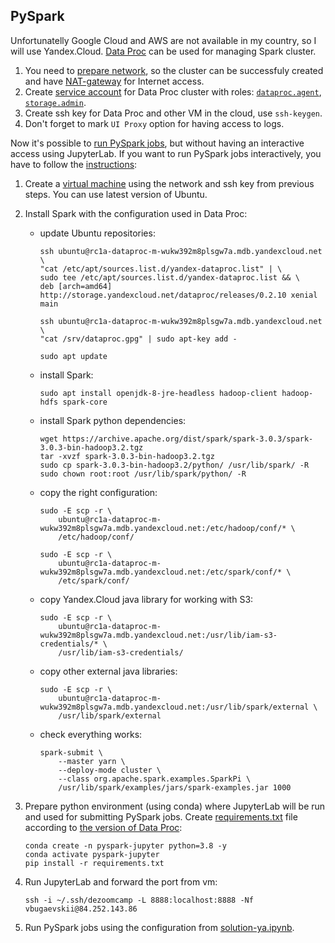 ## PySpark

Unfortunatelly Google Cloud and AWS are not available in my country, so I will use Yandex.Cloud. [Data Proc](https://cloud.yandex.ru/services/data-proc) can be used for managing Spark cluster.

1. You need to [prepare network](https://cloud.yandex.ru/docs/data-proc/tutorials/configure-network), so the cluster can be successfuly created and have [NAT-gateway](https://cloud.yandex.ru/docs/vpc/concepts/gateways#nat-gateway) for Internet access.
2. Create [service account](https://cloud.yandex.ru/docs/data-proc/operations/cluster-create) for Data Proc cluster with roles: [`dataproc.agent`](https://cloud.yandex.ru/docs/data-proc/security/), [`storage.admin`](https://cloud.yandex.ru/docs/data-proc/tutorials/copy-files-from-object-storage).
3. Create ssh key for Data Proc and other VM in the cloud, use `ssh-keygen`.
4. Don't forget to mark `UI Proxy` option for having access to logs.

Now it's possible to [run PySpark jobs](https://cloud.yandex.ru/docs/data-proc/tutorials/pyspark-job-basics), but without having an interactive access using JupyterLab. If you want to run PySpark jobs interactively, you have to follow the [instructions](https://cloud.yandex.ru/docs/data-proc/tutorials/remote-run-job):
1. Create a [virtual machine](https://cloud.yandex.ru/services/compute) using the network and ssh key from previous steps. You can use latest version of Ubuntu.
2. Install Spark with the configuration used in Data Proc:
   * update Ubuntu repositories:
   
     ```
     ssh ubuntu@rc1a-dataproc-m-wukw392m8plsgw7a.mdb.yandexcloud.net \
     "cat /etc/apt/sources.list.d/yandex-dataproc.list" | \
     sudo tee /etc/apt/sources.list.d/yandex-dataproc.list && \
     deb [arch=amd64] http://storage.yandexcloud.net/dataproc/releases/0.2.10 xenial main
     
     ssh ubuntu@rc1a-dataproc-m-wukw392m8plsgw7a.mdb.yandexcloud.net \
     "cat /srv/dataproc.gpg" | sudo apt-key add -
     
     sudo apt update
     ```
   * install Spark:
   
     ```
     sudo apt install openjdk-8-jre-headless hadoop-client hadoop-hdfs spark-core
     ```
   * install Spark python dependencies:
     ```
     wget https://archive.apache.org/dist/spark/spark-3.0.3/spark-3.0.3-bin-hadoop3.2.tgz
     tar -xvzf spark-3.0.3-bin-hadoop3.2.tgz
     sudo cp spark-3.0.3-bin-hadoop3.2/python/ /usr/lib/spark/ -R
     sudo chown root:root /usr/lib/spark/python/ -R
     ```
   * copy the right configuration:
   
     ```
     sudo -E scp -r \
         ubuntu@rc1a-dataproc-m-wukw392m8plsgw7a.mdb.yandexcloud.net:/etc/hadoop/conf/* \
         /etc/hadoop/conf/

     sudo -E scp -r \
         ubuntu@rc1a-dataproc-m-wukw392m8plsgw7a.mdb.yandexcloud.net:/etc/spark/conf/* \
         /etc/spark/conf/
     ```
   * copy Yandex.Cloud java library for working with S3:
   
     ```
     sudo -E scp -r \
         ubuntu@rc1a-dataproc-m-wukw392m8plsgw7a.mdb.yandexcloud.net:/usr/lib/iam-s3-credentials/* \
         /usr/lib/iam-s3-credentials/
     ```
   * copy other external java libraries:
     ```
     sudo -E scp -r \
         ubuntu@rc1a-dataproc-m-wukw392m8plsgw7a.mdb.yandexcloud.net:/usr/lib/spark/external \
         /usr/lib/spark/external
     ```
   * check everything works:
     ```
     spark-submit \
         --master yarn \
         --deploy-mode cluster \
         --class org.apache.spark.examples.SparkPi \
         /usr/lib/spark/examples/jars/spark-examples.jar 1000
     ```
3. Prepare python environment (using conda) where JupyterLab will be run and used for submitting PySpark jobs. Create [requirements.txt](./requirements.txt) file according to [the version of Data Proc](https://cloud.yandex.ru/docs/data-proc/concepts/environment):

   ```
   conda create -n pyspark-jupyter python=3.8 -y
   conda activate pyspark-jupyter
   pip install -r requirements.txt
   ```
4. Run JupyterLab and forward the port from vm:

   ```
   ssh -i ~/.ssh/dezoomcamp -L 8888:localhost:8888 -Nf vbugaevskii@84.252.143.86
   ```
5. Run PySpark jobs using the configuration from [solution-ya.ipynb](./solution-ya.ipynb).
